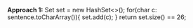 **Approach 1:**
Set<Character> set = new HashSet<>();
for(char c: sentence.toCharArray()){
set.add(c);
}
return set.size() == 26;